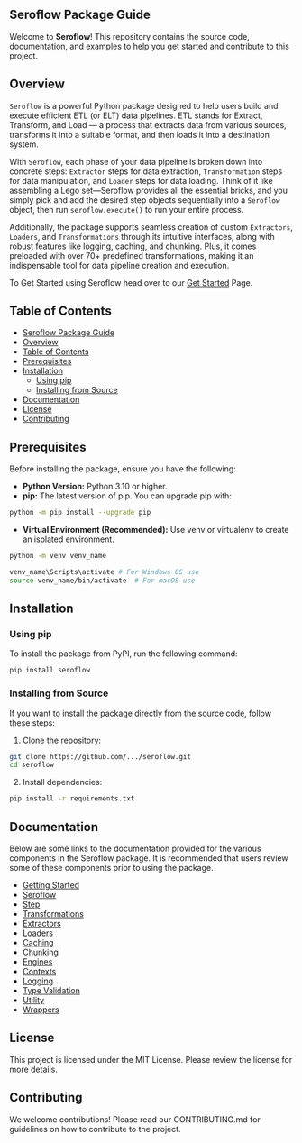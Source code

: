## Seroflow Package Guide

Welcome to **Seroflow**! This repository contains the source code, documentation, and examples to help you get started and contribute to this project.

## Overview
`Seroflow` is a powerful Python package designed to help users build and execute efficient ETL (or ELT) data pipelines. ETL stands for Extract, Transform, and Load — a process that extracts data from various sources, transforms it into a suitable format, and then loads it into a destination system. 

With `Seroflow`, each phase of your data pipeline is broken down into concrete steps: `Extractor` steps for data extraction, `Transformation` steps for data manipulation, and `Loader` steps for data loading. Think of it like assembling a Lego set—Seroflow provides all the essential bricks, and you simply pick and add the desired step objects sequentially into a `Seroflow` object, then run `seroflow.execute()` to run your entire process. 

Additionally, the package supports seamless creation of custom `Extractors`, `Loaders`, and `Transformations` through its intuitive interfaces, along with robust features like logging, caching, and chunking. Plus, it comes preloaded with over 70+ predefined transformations, making it an indispensable tool for data pipeline creation and execution.

To Get Started using Seroflow head over to our [Get Started](docs/getting_started.md) Page.

## Table of Contents

- [Seroflow Package Guide](#seroflow-package-guide)
- [Overview](#overview)
- [Table of Contents](#table-of-contents)
- [Prerequisites](#prerequisites)
- [Installation](#installation)
  - [Using pip](#using-pip)
  - [Installing from Source](#installing-from-source)
- [Documentation](#documentation)
- [License](#license)
- [Contributing](#contributing)

## Prerequisites

Before installing the package, ensure you have the following:

- **Python Version:** Python 3.10 or higher.
- **pip:** The latest version of pip. You can upgrade pip with:
```bash
python -m pip install --upgrade pip
```
- **Virtual Environment (Recommended):** Use venv or virtualenv to create an isolated environment.
```bash
python -m venv venv_name

venv_name\Scripts\activate # For Windows OS use
source venv_name/bin/activate  # For macOS use
```

## Installation

### Using pip

To install the package from PyPI, run the following command:

```bash
pip install seroflow
```

### Installing from Source
If you want to install the package directly from the source code, follow these steps:
1. Clone the repository:
```bash
git clone https://github.com/.../seroflow.git
cd seroflow
```

2. Install dependencies:
```bash
pip install -r requirements.txt
```

## Documentation
Below are some links to the documentation provided for the various components in the Seroflow package. It is recommended that users review some of these components prior to using the package.

- [Getting Started](docs/getting_started.md)
- [Seroflow](docs/Seroflow.md)
- [Step](docs/step.md)
- [Transformations](docs/transformations/transformation.md)
- [Extractors](docs/extract.md)
- [Loaders](docs/load.md)
- [Caching](docs/cache.md)
- [Chunking](docs/chunker.md)
- [Engines](docs/engine.md)
- [Contexts](docs/context.md)
- [Logging](docs/log.md)
- [Type Validation](docs/types.md)
- [Utility](docs/utils.md)
- [Wrappers](docs/wrappers.md)

## License
This project is licensed under the MIT License. Please review the license for more details.

## Contributing
We welcome contributions! Please read our CONTRIBUTING.md for guidelines on how to contribute to the project.